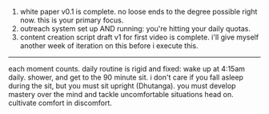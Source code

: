 1. white paper v0.1 is complete. no loose ends to the degree possible right now. this is your primary focus.
2. outreach system set up AND running: you're hitting your daily quotas.
3. content creation script draft v1 for first video is complete. i'll give myself another week of iteration on this before i execute this.

---

each moment counts.
daily routine is rigid and fixed: wake up at 4:15am daily. shower, and get to the 90 minute sit. i don't care if you fall asleep during the sit, but you must sit upright (Dhutanga). you must develop mastery over the mind and tackle uncomfortable situations head on. cultivate comfort in discomfort.